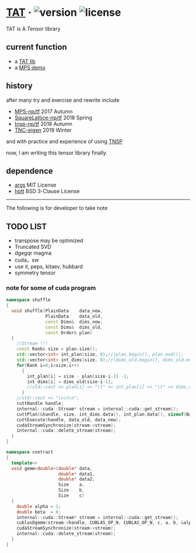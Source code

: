 # [TAT](https://github.com/hzhangxyz/TAT) &middot; ![version](https://img.shields.io/github/tag-date/hzhangxyz/TAT.svg) ![license](https://img.shields.io/github/license/hzhangxyz/TAT.svg)

TAT is A Tensor library

## current function
- a [TAT lib](https://github.com/hzhangxyz/TAT/blob/TAT/TAT.hpp)
- a [MPS demo](https://github.com/hzhangxyz/TAT/blob/TAT/Heisenberg_MPS_SU.cpp)

## history
after many try and exercise and rewrite include

- [MPS-np/tf](https://github.com/Aaaaaaaah/MPS) 2017 Autumn
- [SquareLattice-np/tf](https://github.com/Aaaaaaaah/SquareLattice) 2018 Spring
- [tnsp-np/tf](https://github.com/hzhangxyz/tnsp) 2018 Autumn
- [TNC-eigen](https://github.com/hzhangxyz/TNC) 2019 Winter

and with practice and experience of using [TNSP](https://arxiv.org/pdf/1708.00136.pdf)

now, I am writing this tensor library finally.

## dependence
- [args](https://github.com/Taywee/args) MIT License
- [hptt](https://github.com/springer13/hptt) BSD 3-Clause License

---
The following is for developer to take note

## TODO LIST
- transpose may be optimized
- Truncated SVD
- dgegqr magma
- cuda，sw
- use it, peps, kitaev, hubbard
- symmetry tensor

### note for some of cuda program
```c++
namespace shuffle
{
  void shuffle(PlainData    data_new,
               PlainData    data_old,
               const Dims&  dims_new,
               const Dims&  dims_old,
               const Order& plan)
  {
    //Stream !!!
    const Rank& size = plan.size();
    std::vector<int> int_plan(size, 0);//(plan.begin(), plan.end());
    std::vector<int> int_dims(size, 0);//(dims_old.begin(), dims_old.end());
    for(Rank i=0;i<size;i++)
      {
        int_plan[i] = size - plan[size-i-1] -1;
        int_dims[i] = dims_old[size-i-1];
        //std::cout << plan[i] << "\t" << int_plan[i] << "\t" << dims_old[i] << "\t" << int_dims[i] << "\n";
      }
    //std::cout << "\n\n\n";
    cuttHandle handle;
    internal::cuda::Stream* stream = internal::cuda::get_stream();
    cuttPlan(&handle, size, int_dims.data(), int_plan.data(), sizeof(Base), stream->stream);
    cuttExecute(handle, data_old, data_new);
    cudaStreamSynchronize(stream->stream);
    internal::cuda::delete_stream(stream);
  }
}

namespace contract
{
  template<>
  void gemm<double>(double* data,
                    double* data1,
                    double* data2,
                    Size    a,
                    Size    b,
                    Size    c)
  {
    double alpha = 1;
    double beta  = 0;
    internal::cuda::Stream* stream = internal::cuda::get_stream();
    cublasDgemm(stream->handle, CUBLAS_OP_N, CUBLAS_OP_N, c, a, b, &alpha, data2, c, data1, b, &beta, data, c);
    cudaStreamSynchronize(stream->stream);
    internal::cuda::delete_stream(stream);
  }
}
```

